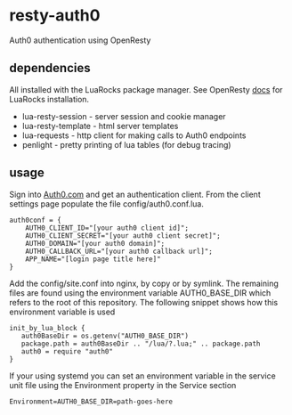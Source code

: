 # resty-auth0

Auth0 authentication using OpenResty

## dependencies
All installed with the LuaRocks package manager. See OpenResty [docs](https://openresty.org/en/using-luarocks.html) for LuaRocks installation.
* lua-resty-session - server session and cookie manager
* lua-resty-template - html server templates
* lua-requests - http client for making calls to Auth0 endpoints
* penlight - pretty printing of lua tables (for debug tracing)


## usage
Sign into [Auth0.com](https://auth0.com/) and get an authentication client. From the client settings page populate the file config/auth0.conf.lua.
```
auth0conf = {
    AUTH0_CLIENT_ID="[your auth0 client id]";
    AUTH0_CLIENT_SECRET="[your auth0 client secret]";
    AUTH0_DOMAIN="[your auth0 domain]";
    AUTH0_CALLBACK_URL="[your auth0 callback url]";
    APP_NAME="[login page title here]"
}
```

Add the config/site.conf into nginx, by copy or by symlink. The remaining files are found using the environment variable AUTH0_BASE_DIR which refers to the root of this repository. The following snippet shows how this environment variable is used
```
init_by_lua_block {
   auth0BaseDir = os.getenv("AUTH0_BASE_DIR")
   package.path = auth0BaseDir .. "/lua/?.lua;" .. package.path
   auth0 = require "auth0"
}
```
If your using systemd you can set an environment variable in the service unit file using the Environment property in the Service section
```
Environment=AUTH0_BASE_DIR=path-goes-here
```
